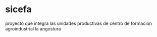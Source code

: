 # sicefa
proyecto que integra las unidades productivas de centro de formacion agroindustrial la angostura

